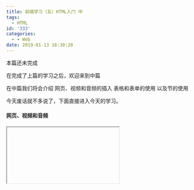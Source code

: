 ```yaml
---
title: 前端学习（五）HTML入门 中
tags:
  - HTML
id: '333'
categories:
  - - Web
date: 2019-01-13 16:30:28
---
```


本篇还未完成

在完成了上篇的学习之后，欢迎来到中篇

在中篇我们将会介绍 网页、视频和音频的插入 表格和表单的使用 以及节的使用

今天废话就不多说了，下面直接进入今天的学习。

#### **网页、视频和音频**

###### **<iframe>网页嵌入**

```markdown
<iframe src="https://idevlab.cn"
        width="100%" height="500"
        allowfullscreen sandbox>
  <p> <a href="https://idevlab.cn">
    Fallback link for browsers that don't support iframes
  </a> </p>
</iframe>
```

此示例包括使用以下所需的`<iframe>`基本要素：

`[allowfullscreen](https://developer.mozilla.org/en-US/docs/Web/HTML/Element/iframe#attr-allowfullscreen)` 如果设置，`<iframe>`则可以通过[全屏API](https://developer.mozilla.org/en-US/docs/Web/Apps/Fundamentals/User_notifications/Full_screen_api)设置为全屏模式。

`[src](https://developer.mozilla.org/en-US/docs/Web/HTML/Element/iframe#attr-src)` 指向要嵌入文档的URL路径。

`[width](https://developer.mozilla.org/en-US/docs/Web/HTML/Element/iframe#attr-width)` 和 `[height](https://developer.mozilla.org/en-US/docs/Web/HTML/Element/iframe#attr-height)` 这些属性指定您想要的iframe的宽度和高度。

`[sandbox](https://developer.mozilla.org/en-US/docs/Web/HTML/Element/iframe#attr-sandbox)` 该属性可以提高安全性设置,使嵌入的网页不会影响到我们的网页。

###### **<video> 标签**

<video src="rabbit320.webm" controls>
  <p>Your browser doesn't support HTML5 video. Here is a <a href="rabbit320.webm">link to the video</a> instead.</p> 
</video>

你可以添加多个源预防浏览器不支持某种格式

```markdown
<video controls width="400" height="400"
       autoplay loop muted
       poster="poster.png">
  <source src="rabbit320.mp4" type="video/mp4">
  <source src="rabbit320.webm" type="video/webm">
  <p>Your browser doesn't support HTML5 video. Here is a <a href="rabbit320.mp4">link to the video</a> instead.</p>
</video>
```

`[autoplay](https://developer.mozilla.org/zh-CN/docs/Web/HTML/Element/video#attr-autoplay)` 这个属性会使音频和视频内容立即播放，即使页面的其他部分还没有加载完全。建议不要应用这个属性在你的网站上，因为用户们会比较反感自动播放的媒体文件。

`[loop](https://developer.mozilla.org/zh-CN/docs/Web/HTML/Element/video#attr-loop)` 这个属性可以让音频或者视频文件循环播放。同样不建议使用，除非有必要。

`[muted](https://developer.mozilla.org/zh-CN/docs/Web/HTML/Element/video#attr-muted)` 这个属性会导致媒体播放时，默认关闭声音。

`[poster](https://developer.mozilla.org/zh-CN/docs/Web/HTML/Element/video#attr-poster)` 这个属性指向了一个图像的URL，这个图像会在视频播放前显示。通常用于粗略的预览或者广告。

`[preload](https://developer.mozilla.org/zh-CN/docs/Web/HTML/Element/video#attr-preload)`这个属性被用来缓冲较大的文件，有3个值可选：  

*   `"none"` ：不缓冲
*   `"auto"` ：页面加载后缓存媒体文件
*   `"metadata"` ：仅缓冲文件的元数据

###### **<audio> 标签**

使用和视频几乎一模一样

```markdown
<audio controls>
  <source src="viper.mp3" type="audio/mp3">
  <source src="viper.ogg" type="audio/ogg">
  <p>Your browser doesn't support HTML5 audio. Here is a <a href="viper.mp3">link to the audio</a> instead.</p>
</audio>
```

有关于字幕的操作请翻阅MDN

[https://developer.mozilla.org/zh-CN/docs/Learn/HTML/Multimedia\_and\_embedding/Video\_and\_audio\_content#显示音轨文本](https://developer.mozilla.org/zh-CN/docs/Learn/HTML/Multimedia_and_embedding/Video_and_audio_content#显示音轨文本)

#### **表格**

>   
> HTML 表格 应该用于表格数据 ，这正是 HTML 表格设计出来的用途. 不幸的是, 许多人习惯用 HTML 表格来实现网页布局， e.g. 一行包含 header, 一行包含几列内容, 一行包含 footer, etc. 你可以在我们的 [Accessibility Learning Module](https://developer.mozilla.org/en-US/docs/Learn/Accessibility) 中的  [Page Layouts](https://developer.mozilla.org/en-US/docs/Learn/Accessibility/HTML#Page_layouts) 获得更多细节内容和一个示例。这种做法以前是很常见的，因为以前 CSS 在不同浏览器上的兼容性比较糟糕 ; 表格布局现在不太普遍，但您可能仍然会在网络的某些角落看到它们。
> 
> 引自MDN

当初小学用FrontPage做网页的时候我们就是用表格来布局的，这样布局出来的HTML真的不是人看的。

下面是一个表格的例子

```markdown
<table>
    <!--标题-->
    <caption>DEMO</caption>
     <!--表头-->
    <thead>
         <!--行-->
        <tr>
            <td> </td>
            <td>A</td>
            <td>B</td>
            <td>C</td>
            <td>D</td>
        </tr>
    </thead>
    <tbody>
        <tr>
            <td> </td>
            <!--跨行-->
            <td rowspan="2">A</td>
            <td>B</td>
            <td>C</td>
            <td>D</td>
        </tr>
        <tr>
            <td>F</td>
            <td>G</td>
            <!--跨列-->
            <td colspan="2">HIH</td>
        </tr>
    </tbody>
    <!--表尾-->
    <tfoot>
        <tr>
            <td> </td>
            <td>A</td>
            <td>B</td>
            <td>C</td>
            <td>D</td>
        </tr>
    </tfoot>
</table>
```

DEMO

 

A

B

C

D

 

A

B

C

D

F

G

HIH

 

A

B

C

D

#### **表单**

从用户体验(UX)的角度来看，要记住：表单越大，失去用户的风险就越大。保持简单，保持专注:只要求必要的数据。

#### **节**

为了实现的语义标记，HTML提供了可以用来表示这些部分的专用标签，例如：

*   **标题:** [`<header>`](https://developer.mozilla.org/zh-CN/docs/Web/HTML/Element/header).
*   **导航栏:** [`<nav>`](https://developer.mozilla.org/zh-CN/docs/Web/HTML/Element/nav).
*   **主要内容:** [`<main>`](https://developer.mozilla.org/zh-CN/docs/Web/HTML/Element/main), 具有代表性的内容段落主题可以使用 [`<article>`](https://developer.mozilla.org/zh-CN/docs/Web/HTML/Element/article), [`<section>`](https://developer.mozilla.org/zh-CN/docs/Web/HTML/Element/section), 和 [`<div>`](https://developer.mozilla.org/zh-CN/docs/Web/HTML/Element/div) 元素.
*   **侧栏:** [`<aside>`](https://developer.mozilla.org/zh-CN/docs/Web/HTML/Element/aside); 经常嵌套在 [`<main>`](https://developer.mozilla.org/zh-CN/docs/Web/HTML/Element/main) 中.
*   **页脚:** [`<footer>`](https://developer.mozilla.org/zh-CN/docs/Web/HTML/Element/footer).

[`<span>`](https://developer.mozilla.org/zh-CN/docs/Web/HTML/Element/span) 是一个行内无语义元素

[`<div>`](https://developer.mozilla.org/zh-CN/docs/Web/HTML/Element/div) 是一个块级无语义元素，